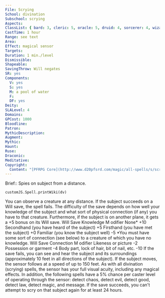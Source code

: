 ```yaml
---
File: Scrying
School: divination
Subschool: scrying
Aspects: 
ClassList: { bard: 3, cleric: 5, oracle: 5, druid: 4, sorcerer: 4, wizard: 4, witch: 4, shaman: 4, occultist: 4, psychic: 4, mesmerist: 3, spiritualist: 5, medium: 3 }
CastTime: 1 hour
Range: see text
Area: 
Effect: magical sensor
Targets: 
Duration: 1 min./level
Dismissible: 
Shapeable: 
SavingThrow: Will negates
SR: yes
Components:
  V: yes
  S: yes
  M: a pool of water
  F: 
  DF: yes
Deity: 
SLALevel: 4
Domains: 
GPCost: 1000
Bloodline: 
Patron: 
MythicDescription: 
Augment: 
Mythic: 
Haunt: 
Ruse: 
Draconic: 
Meditative: 
Copyright:
  Content: "[PFRPG Core](http://www.d20pfsrd.com/magic/all-spells/s/scrying)"
---
```

Brief:: Spies on subject from a distance.

```dataviewjs
customJS.Spell.printWiki(dv)
```

You can observe a creature at any distance. If the subject succeeds on a Will save, the spell fails. The difficulty of the save depends on how well your knowledge of the subject and what sort of physical connection (if any) you have to that creature. Furthermore, if the subject is on another plane, it gets a +5 bonus on its Will save. Will Save Knowledge M odifier None* +10 Secondhand (you have heard of the subject) +5 Firsthand (you have met the subject) +0 Familiar (you know the subject well) -5 *You must have some sort of connection (see below) to a creature of which you have no knowledge. Will Save Connection M odifier Likeness or picture -2 Possession or garment -4 Body part, lock of hair, bit of nail, etc. -10 If the save fails, you can see and hear the subject and its surroundings (approximately 10 feet in all directions of the subject). If the subject moves, the sensor follows at a speed of up to 150 feet. As with all divination (scrying) spells, the sensor has your full visual acuity, including any magical effects. In addition, the following spells have a 5% chance per caster level of operating through the sensor: detect chaos, detect evil, detect good, detect law, detect magic, and message. If the save succeeds, you can't attempt to scry on that subject again for at least 24 hours.

